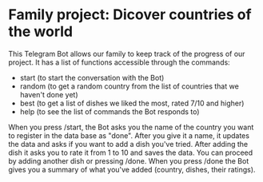 # Family project: Dicover countries of the world

This Telegram Bot allows our family to keep track of the progress of our project. It has a list of functions accessible through the commands: 

* start (to start the conversation with the Bot)
* random (to get a random country from the list of countries that we haven't done yet)
* best (to get a list of dishes we liked the most, rated 7/10 and higher)
* help (to see the list of commands the Bot responds to)

When you press /start, the Bot asks you the name of the country you want to register in the data base as "done". After you give it a name, it updates the data and asks if you want to add a dish you've tried. After adding the dish it asks you to rate it from 1 to 10 and saves the data. You can proceed by adding another dish or pressing /done. When you press /done the Bot gives you a summary of what you've added (country, dishes, their ratings).


